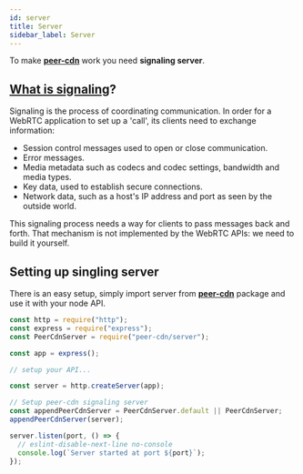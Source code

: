 ```yaml
---
id: server
title: Server
sidebar_label: Server
---
```


To make **[peer-cdn](https://github.com/vardius/peer-cdn)** work you need **signaling server**.

## [What is signaling](https://www.html5rocks.com/en/tutorials/webrtc/infrastructure/)?

Signaling is the process of coordinating communication. In order for a WebRTC application to set up a 'call', its clients need to exchange information:

- Session control messages used to open or close communication.
- Error messages.
- Media metadata such as codecs and codec settings, bandwidth and media types.
- Key data, used to establish secure connections.
- Network data, such as a host's IP address and port as seen by the outside world.

This signaling process needs a way for clients to pass messages back and forth. That mechanism is not implemented by the WebRTC APIs: we need to build it yourself.

## Setting up singling server

There is an easy setup, simply import server from **[peer-cdn](https://github.com/vardius/peer-cdn)**  package and use it with your node API.
```js
const http = require("http");
const express = require("express");
const PeerCdnServer = require("peer-cdn/server");

const app = express();

// setup your API...

const server = http.createServer(app);

// Setup peer-cdn signaling server
const appendPeerCdnServer = PeerCdnServer.default || PeerCdnServer;
appendPeerCdnServer(server);

server.listen(port, () => {
  // eslint-disable-next-line no-console
  console.log(`Server started at port ${port}`);
});

```
